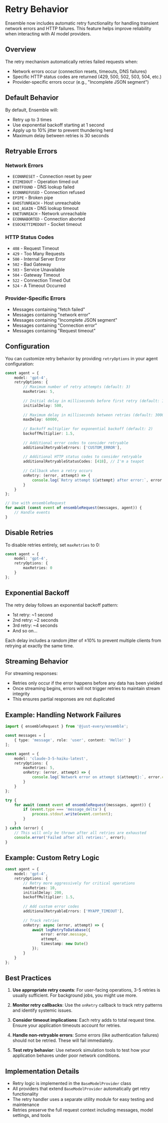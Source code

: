 # Retry Behavior

Ensemble now includes automatic retry functionality for handling transient network errors and HTTP failures. This feature helps improve reliability when interacting with AI model providers.

## Overview

The retry mechanism automatically retries failed requests when:
- Network errors occur (connection resets, timeouts, DNS failures)
- Specific HTTP status codes are returned (429, 500, 502, 503, 504, etc.)
- Provider-specific errors occur (e.g., "Incomplete JSON segment")

## Default Behavior

By default, Ensemble will:
- Retry up to 3 times
- Use exponential backoff starting at 1 second
- Apply up to 10% jitter to prevent thundering herd
- Maximum delay between retries is 30 seconds

## Retryable Errors

### Network Errors
- `ECONNRESET` - Connection reset by peer
- `ETIMEDOUT` - Operation timed out
- `ENOTFOUND` - DNS lookup failed
- `ECONNREFUSED` - Connection refused
- `EPIPE` - Broken pipe
- `EHOSTUNREACH` - Host unreachable
- `EAI_AGAIN` - DNS lookup timeout
- `ENETUNREACH` - Network unreachable
- `ECONNABORTED` - Connection aborted
- `ESOCKETTIMEDOUT` - Socket timeout

### HTTP Status Codes
- `408` - Request Timeout
- `429` - Too Many Requests
- `500` - Internal Server Error
- `502` - Bad Gateway
- `503` - Service Unavailable
- `504` - Gateway Timeout
- `522` - Connection Timed Out
- `524` - A Timeout Occurred

### Provider-Specific Errors
- Messages containing "fetch failed"
- Messages containing "network error"
- Messages containing "Incomplete JSON segment"
- Messages containing "Connection error"
- Messages containing "Request timeout"

## Configuration

You can customize retry behavior by providing `retryOptions` in your agent configuration:

```typescript
const agent = {
    model: 'gpt-4',
    retryOptions: {
        // Maximum number of retry attempts (default: 3)
        maxRetries: 5,
        
        // Initial delay in milliseconds before first retry (default: 1000)
        initialDelay: 500,
        
        // Maximum delay in milliseconds between retries (default: 30000)
        maxDelay: 60000,
        
        // Backoff multiplier for exponential backoff (default: 2)
        backoffMultiplier: 1.5,
        
        // Additional error codes to consider retryable
        additionalRetryableErrors: ['CUSTOM_ERROR'],
        
        // Additional HTTP status codes to consider retryable
        additionalRetryableStatusCodes: [418], // I'm a teapot
        
        // Callback when a retry occurs
        onRetry: (error, attempt) => {
            console.log(`Retry attempt ${attempt} after error:`, error.message);
        }
    }
};

// Use with ensembleRequest
for await (const event of ensembleRequest(messages, agent)) {
    // Handle events
}
```

## Disable Retries

To disable retries entirely, set `maxRetries` to 0:

```typescript
const agent = {
    model: 'gpt-4',
    retryOptions: {
        maxRetries: 0
    }
};
```

## Exponential Backoff

The retry delay follows an exponential backoff pattern:
- 1st retry: ~1 second
- 2nd retry: ~2 seconds
- 3rd retry: ~4 seconds
- And so on...

Each delay includes a random jitter of ±10% to prevent multiple clients from retrying at exactly the same time.

## Streaming Behavior

For streaming responses:
- Retries only occur if the error happens before any data has been yielded
- Once streaming begins, errors will not trigger retries to maintain stream integrity
- This ensures partial responses are not duplicated

## Example: Handling Network Failures

```typescript
import { ensembleRequest } from '@just-every/ensemble';

const messages = [
    { type: 'message', role: 'user', content: 'Hello!' }
];

const agent = {
    model: 'claude-3-5-haiku-latest',
    retryOptions: {
        maxRetries: 5,
        onRetry: (error, attempt) => {
            console.log(`Network error on attempt ${attempt}:`, error.code);
        }
    }
};

try {
    for await (const event of ensembleRequest(messages, agent)) {
        if (event.type === 'message_delta') {
            process.stdout.write(event.content);
        }
    }
} catch (error) {
    // This will only be thrown after all retries are exhausted
    console.error('Failed after all retries:', error);
}
```

## Example: Custom Retry Logic

```typescript
const agent = {
    model: 'gpt-4',
    retryOptions: {
        // Retry more aggressively for critical operations
        maxRetries: 10,
        initialDelay: 200,
        backoffMultiplier: 1.5,
        
        // Add custom error codes
        additionalRetryableErrors: ['MYAPP_TIMEOUT'],
        
        // Track retries
        onRetry: async (error, attempt) => {
            await logRetryToDatabase({
                error: error.message,
                attempt,
                timestamp: new Date()
            });
        }
    }
};
```

## Best Practices

1. **Use appropriate retry counts**: For user-facing operations, 3-5 retries is usually sufficient. For background jobs, you might use more.

2. **Monitor retry callbacks**: Use the `onRetry` callback to track retry patterns and identify systemic issues.

3. **Consider timeout implications**: Each retry adds to total request time. Ensure your application timeouts account for retries.

4. **Handle non-retryable errors**: Some errors (like authentication failures) should not be retried. These will fail immediately.

5. **Test retry behavior**: Use network simulation tools to test how your application behaves under poor network conditions.

## Implementation Details

- Retry logic is implemented in the `BaseModelProvider` class
- All providers that extend `BaseModelProvider` automatically get retry functionality
- The retry handler uses a separate utility module for easy testing and maintenance
- Retries preserve the full request context including messages, model settings, and tools